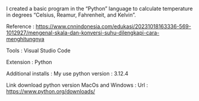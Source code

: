 I created a basic program in the “Python” language to calculate temperature in degrees “Celsius, Reamur, Fahrenheit, and Kelvin”.

Reference :
https://www.cnnindonesia.com/edukasi/20231018163336-569-1012927/mengenal-skala-dan-konversi-suhu-dilengkapi-cara-menghitungnya

Tools :
Visual Studio Code

Extension : 
Python

Additional installs :
My use python version : 3.12.4

Link download python version MacOs and Windows :
Url : https://www.python.org/downloads/
